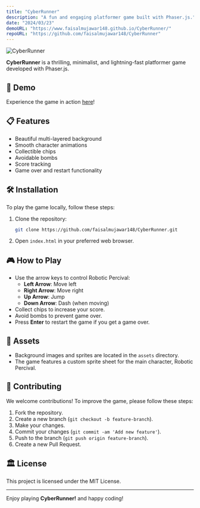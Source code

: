 ```yaml
---
title: "CyberRunner"
description: "A fun and engaging platformer game built with Phaser.js."
date: "2024/03/23"
demoURL: "https://www.faisalmujawar148.github.io/CyberRunner/"
repoURL: "https://github.com/faisalmujawar148/CyberRunner"
---
```


![CyberRunner](/game-screenshot.png)

**CyberRunner** is a thrilling, minimalist, and lightning-fast platformer game developed with Phaser.js.

## 🚀 Demo

Experience the game in action [here](https://www.faisalmujawar148.github.io/CyberRunner/)!

## 📋 Features

- Beautiful multi-layered background
- Smooth character animations
- Collectible chips
- Avoidable bombs
- Score tracking
- Game over and restart functionality

## 🛠️ Installation

To play the game locally, follow these steps:

1. Clone the repository:
    ```sh
    git clone https://github.com/faisalmujawar148/CyberRunner.git
    ```
2. Open `index.html` in your preferred web browser.

## 🎮 How to Play

- Use the arrow keys to control Robotic Percival:
  - **Left Arrow**: Move left
  - **Right Arrow**: Move right
  - **Up Arrow**: Jump
  - **Down Arrow**: Dash (when moving)
- Collect chips to increase your score.
- Avoid bombs to prevent game over.
- Press **Enter** to restart the game if you get a game over.

## 📂 Assets

- Background images and sprites are located in the `assets` directory.
- The game features a custom sprite sheet for the main character, Robotic Percival.

## 🤝 Contributing

We welcome contributions! To improve the game, please follow these steps:

1. Fork the repository.
2. Create a new branch (`git checkout -b feature-branch`).
3. Make your changes.
4. Commit your changes (`git commit -am 'Add new feature'`).
5. Push to the branch (`git push origin feature-branch`).
6. Create a new Pull Request.

## 🏛️ License

This project is licensed under the MIT License.

---

Enjoy playing **CyberRunner!** and happy coding!
